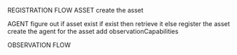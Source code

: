 REGISTRATION FLOW
ASSET
create the asset

AGENT
figure out if asset exist
 if exist then retrieve it
 else register the asset
create the agent for the asset
add observationCapabilities

OBSERVATION FLOW